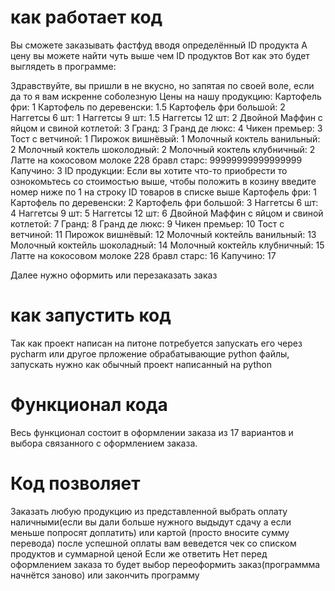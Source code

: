 # как работает код
Вы сможете заказывать фастфуд вводя определённый ID продукта
А цену вы можете найти чуть выше чем ID продуктов
Вот как это будет выглядеть в программе:

Здравствуйте, вы пришли в не вкусно, но запятая по своей воле, если да то я вам искренне соболезную
       Цены на нашу продукцию: 
Картофель фри:  1
Картофель по деревенски:  1.5
Картофель фри большой:  2
Наггетсы 6 шт:  1
Наггетсы 9 шт:  1.5
Наггетсы 12 шт:  2
Двойной Маффин с яйцом и свиной котлетой:  3
Гранд:  3
Гранд де люкс:  4
Чикен премьер:  3
Тост с ветчиной:  1
Пирожок вишнёвый:  1
Молочный коктель ванильный:  2
Молочный коктель шоколодный:  2
Молочный коктель клубничный:  2
Латте на кокосовом молоке 228 бравл старс:  99999999999999999
Капучино:  3
         ID продукции: 
Если вы хотите что-то приобрести то ознокомьтесь со стоимостью выше, чтобы положить в козину введите номер ниже по 1 на строку ID товаров в списке выше
Картофель фри: 1
Картофель по деревенски: 2
Картофель фри большой: 3
Наггетсы 6 шт: 4
Наггетсы 9 шт: 5
Наггетсы 12 шт: 6
Двойной Маффин с яйцом и свиной котлетой: 7
Гранд: 8
Гранд де люкс: 9
Чикен премьер: 10
Тост с ветчиной: 11
Пирожок вишнёвый: 12
Молочный коктейль ванильный: 13
Молочный коктейль шоколадный: 14
Молочный коктейль клубничный: 15
Латте на кокосовом молоке 228 бравл старс: 16
Капучино: 17


Далее нужно оформить или перезаказать заказ

# как запустить код
Так как проект написан на питоне потребуется запускать его через pycharm или другое прложение обрабатывающие python файлы, запускать нужно как обычный проект написанный на python

# Функционал кода
Весь функционал состоит в оформлении заказа из 17 вариантов и выбора связанного с оформлением заказа.

# Код позволяет
Заказать любую продукцию из представленной выбрать оплату наличными(если вы дали больше нужного выдыдут сдачу а если меньше попросят доплатить) или картой (просто вносите сумму перевода) после успешной оплаты вам веведется чек со списком продуктов и суммарной ценой
Если же ответить Нет перед оформлением заказа то будет выбор переоформить заказ(программма начнётся заново) или закончить программу
